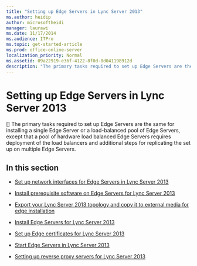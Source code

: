 ```yaml
---
title: "Setting up Edge Servers in Lync Server 2013"
ms.author: heidip
author: microsoftheidi
manager: laurawi
ms.date: 11/17/2014
ms.audience: ITPro
ms.topic: get-started-article
ms.prod: office-online-server
localization_priority: Normal
ms.assetid: 09a22919-e36f-4122-8f0d-8d041198912d
description: "The primary tasks required to set up Edge Servers are the same for installing a single Edge Server or a load-balanced pool of Edge Servers, except that a pool of hardware load balanced Edge Servers requires deployment of the load balancers and additional steps for replicating the set up on multiple Edge Servers."
---
```


# Setting up Edge Servers in Lync Server 2013
[]
The primary tasks required to set up Edge Servers are the same for installing a single Edge Server or a load-balanced pool of Edge Servers, except that a pool of hardware load balanced Edge Servers requires deployment of the load balancers and additional steps for replicating the set up on multiple Edge Servers.
  
## In this section

- [Set up network interfaces for Edge Servers in Lync Server 2013](set-up-network-interfaces-for-edge-servers.md)
    
- [Install prerequisite software on Edge Servers for Lync Server 2013](install-prerequisite-software-on-edge-servers.md)
    
- [Export your Lync Server 2013 topology and copy it to external media for edge installation](export-your-topology-and-copy-it-to-external-media-for-edge-installation.md)
    
- [Install Edge Servers for Lync Server 2013](install-edge-servers.md)
    
- [Set up Edge certificates for Lync Server 2013](set-up-edge-certificates.md)
    
- [Start Edge Servers in Lync Server 2013](start-edge-servers.md)
    
- [Setting up reverse proxy servers for Lync Server 2013](setting-up-reverse-proxy-servers.md)
    

